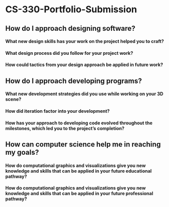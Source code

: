 # CS-330-Portfolio-Submission

## How do I approach designing software?
#### What new design skills has your work on the project helped you to craft?

#### What design process did you follow for your project work?

#### How could tactics from your design approach be applied in future work?

## How do I approach developing programs?
#### What new development strategies did you use while working on your 3D scene?

#### How did iteration factor into your development?

#### How has your approach to developing code evolved throughout the milestones, which led you to the project’s completion?

## How can computer science help me in reaching my goals?
#### How do computational graphics and visualizations give you new knowledge and skills that can be applied in your future educational pathway?

#### How do computational graphics and visualizations give you new knowledge and skills that can be applied in your future professional pathway?
